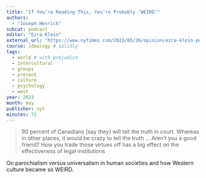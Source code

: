 ```yaml
---
title: "If You’re Reading This, You’re Probably ‘WEIRD’"
authors:
  - "Joseph Henrich"
subcat: podcast
editor: "Ezra Klein"
external_url: "https://www.nytimes.com/2023/05/26/opinion/ezra-klein-podcast-joseph-henrich.html"
course: ideology # solidly
tags:
  - world # with prejudice
  - intercultural
  - groups
  - present
  - culture
  - psychology
  - west
year: 2023
month: may
publisher: nyt
minutes: 72
---
```


> 90 percent of Canadians [say they] will tell the truth in court. Whereas in other places, it would be crazy to tell the truth ... Aren’t you a good friend? How you trade those virtues off has a big effect on the effectiveness of legal institutions

On parochialism versus universalism in human societies and how Western culture became so WEIRD.
